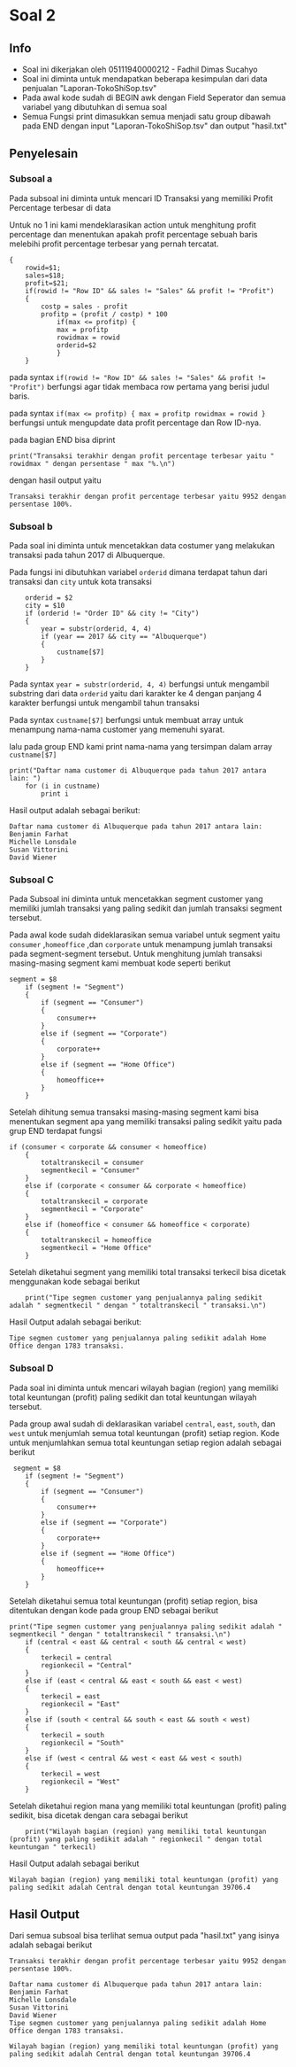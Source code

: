 # Soal 2

## Info
- Soal ini dikerjakan oleh 05111940000212 - Fadhil Dimas Sucahyo
- Soal ini diminta untuk mendapatkan beberapa kesimpulan dari data penjualan "Laporan-TokoShiSop.tsv"
- Pada awal kode sudah di BEGIN awk dengan Field Seperator dan semua variabel yang dibutuhkan di semua soal
- Semua Fungsi print dimasukkan semua menjadi satu group dibawah pada END dengan input "Laporan-TokoShiSop.tsv" dan output "hasil.txt"

## Penyelesain

### Subsoal a

Pada subsoal ini diminta untuk mencari ID Transaksi yang memiliki Profit Percentage terbesar di data

Untuk no 1 ini kami mendeklarasikan action untuk menghitung profit percentage dan menentukan apakah profit percentage sebuah baris melebihi profit percentage terbesar yang pernah tercatat.

```
{
    rowid=$1;
    sales=$18;
    profit=$21;
    if(rowid != "Row ID" && sales != "Sales" && profit != "Profit")
    {
        costp = sales - profit
        profitp = (profit / costp) * 100
            if(max <= profitp) {
            max = profitp
            rowidmax = rowid
            orderid=$2
            }
    }
```

pada syntax `if(rowid != "Row ID" && sales != "Sales" && profit != "Profit")` berfungsi agar tidak membaca row pertama yang berisi judul baris.

pada syntax `if(max <= profitp) {
            max = profitp
            rowidmax = rowid
            }` berfungsi untuk mengupdate data profit percentage dan Row ID-nya.

pada bagian END bisa diprint
```
print("Transaksi terakhir dengan profit percentage terbesar yaitu " rowidmax " dengan persentase " max "%.\n")
```

dengan hasil output yaitu
```
Transaksi terakhir dengan profit percentage terbesar yaitu 9952 dengan persentase 100%.
```

### Subsoal b

Pada soal ini diminta untuk mencetakkan data costumer yang melakukan transaksi pada tahun 2017 di Albuquerque.

Pada fungsi ini dibutuhkan variabel `orderid` dimana terdapat tahun dari transaksi dan `city` untuk kota transaksi
```
    orderid = $2
    city = $10
    if (orderid != "Order ID" && city != "City")
    {
        year = substr(orderid, 4, 4)
        if (year == 2017 && city == "Albuquerque")
        {
            custname[$7]
        }
    }
```

Pada syntax `year = substr(orderid, 4, 4)` berfungsi untuk mengambil substring dari data `orderid` yaitu dari karakter ke 4 dengan panjang 4 karakter berfungsi untuk mengambil tahun transaksi

Pada syntax `custname[$7]` berfungsi untuk membuat array untuk menampung nama-nama customer yang memenuhi syarat.

lalu pada group END kami print nama-nama yang tersimpan dalam array `custname[$7]`
```
print("Daftar nama customer di Albuquerque pada tahun 2017 antara lain: ")
    for (i in custname)
        print i
```
Hasil output adalah sebagai berikut:
```
Daftar nama customer di Albuquerque pada tahun 2017 antara lain: 
Benjamin Farhat
Michelle Lonsdale
Susan Vittorini
David Wiener
```

### Subsoal C

Pada Subsoal ini diminta untuk mencetakkan segment customer yang memiliki jumlah transaksi yang paling sedikit dan jumlah transaksi segment tersebut.

Pada awal kode sudah dideklarasikan semua variabel untuk segment yaitu `consumer` ,`homeoffice` ,dan `corporate` untuk menampung jumlah transaksi pada segment-segment tersebut. Untuk menghitung jumlah transaksi masing-masing segment kami membuat kode seperti berikut
```
segment = $8
    if (segment != "Segment")
    {
        if (segment == "Consumer")
        {
            consumer++
        }
        else if (segment == "Corporate")
        {
            corporate++
        }
        else if (segment == "Home Office")
        {
            homeoffice++
        }
    }
```
Setelah dihitung semua transaksi masing-masing segment kami bisa menentukan segment apa yang memiliki transaksi paling sedikit yaitu pada grup END terdapat fungsi
```
if (consumer < corporate && consumer < homeoffice)
    {
        totaltranskecil = consumer
        segmentkecil = "Consumer"
    }
    else if (corporate < consumer && corporate < homeoffice)
    {
        totaltranskecil = corporate
        segmentkecil = "Corporate"
    }
    else if (homeoffice < consumer && homeoffice < corporate)
    {
        totaltranskecil = homeoffice
        segmentkecil = "Home Office"
    }
```
Setelah diketahui segment yang memiliki total transaksi terkecil bisa dicetak menggunakan kode sebagai berikut
```
    print("Tipe segmen customer yang penjualannya paling sedikit adalah " segmentkecil " dengan " totaltranskecil " transaksi.\n")
```
Hasil Output adalah sebagai berikut:
```
Tipe segmen customer yang penjualannya paling sedikit adalah Home Office dengan 1783 transaksi.
```

### Subsoal D
Pada soal ini diminta untuk mencari wilayah bagian (region) yang memiliki total keuntungan (profit) paling sedikit dan total keuntungan wilayah tersebut.

Pada group awal sudah di deklarasikan variabel `central`, `east`, `south`, dan `west` untuk menjumlah semua total keuntungan (profit) setiap region. Kode untuk menjumlahkan semua total keuntungan setiap region adalah sebagai berikut
```
 segment = $8
    if (segment != "Segment")
    {
        if (segment == "Consumer")
        {
            consumer++
        }
        else if (segment == "Corporate")
        {
            corporate++
        }
        else if (segment == "Home Office")
        {
            homeoffice++
        }
    }
```
Setelah diketahui semua total keuntungan (profit) setiap region, bisa ditentukan dengan kode pada group END sebagai berikut

```
print("Tipe segmen customer yang penjualannya paling sedikit adalah " segmentkecil " dengan " totaltranskecil " transaksi.\n")
    if (central < east && central < south && central < west)
    {
        terkecil = central
        regionkecil = "Central"
    }
    else if (east < central && east < south && east < west)
    {
        terkecil = east
        regionkecil = "East"
    }
    else if (south < central && south < east && south < west)
    {
        terkecil = south
        regionkecil = "South"
    }
    else if (west < central && west < east && west < south)
    {
        terkecil = west
        regionkecil = "West"
    }
```
Setelah diketahui region mana yang memiliki total keuntungan (profit) paling sedikit, bisa dicetak dengan cara sebagai berikut
```
    print("Wilayah bagian (region) yang memiliki total keuntungan (profit) yang paling sedikit adalah " regionkecil " dengan total keuntungan " terkecil)
```
Hasil Output adalah sebagai berikut
```
Wilayah bagian (region) yang memiliki total keuntungan (profit) yang paling sedikit adalah Central dengan total keuntungan 39706.4
```
## Hasil Output
Dari semua subsoal bisa terlihat semua output pada "hasil.txt" yang isinya adalah sebagai berikut
```
Transaksi terakhir dengan profit percentage terbesar yaitu 9952 dengan persentase 100%.

Daftar nama customer di Albuquerque pada tahun 2017 antara lain: 
Benjamin Farhat
Michelle Lonsdale
Susan Vittorini
David Wiener
Tipe segmen customer yang penjualannya paling sedikit adalah Home Office dengan 1783 transaksi.

Wilayah bagian (region) yang memiliki total keuntungan (profit) yang paling sedikit adalah Central dengan total keuntungan 39706.4

```
